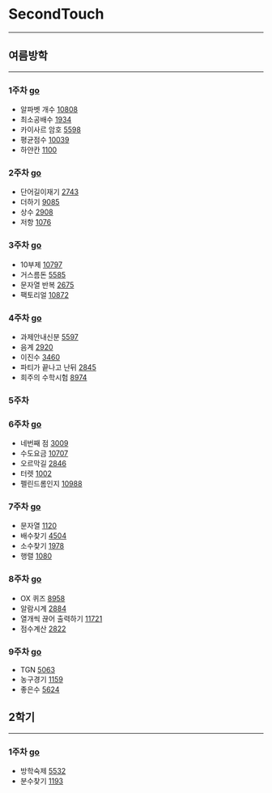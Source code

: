 # SecondTouch
---

## 여름방학

---

### 1주차 [go](https://github.com/sung96387/SecondTouch/tree/master/%EC%97%AC%EB%A6%84%EB%B0%A9%ED%95%99%201%EC%A3%BC%EC%B0%A8/%EC%97%AC%EB%A6%84%EB%B0%A9%ED%95%99%201%EC%A3%BC%EC%B0%A8)
+ 알파벳 개수 [10808](https://www.acmicpc.net/problem/10808)
+ 최소공배수 [1934](https://www.acmicpc.net/problem/1934)
+ 카이사르 암호 [5598](https://www.acmicpc.net/problem/5598)
+ 평균점수 [10039](https://www.acmicpc.net/problem/10039)
+ 하얀칸 [1100](https://www.acmicpc.net/problem/1100)

### 2주차 [go](https://github.com/sung96387/SecondTouch/tree/master/%EC%97%AC%EB%A6%84%EB%B0%A9%ED%95%99%202%EC%A3%BC%EC%B0%A8/%EC%97%AC%EB%A6%84%EB%B0%A9%ED%95%99%202%EC%A3%BC%EC%B0%A8)
+ 단어길이재기 [2743](https://www.acmicpc.net/problem/2743)
+ 더하기 [9085](https://www.acmicpc.net/problem/9085)
+ 상수 [2908](https://www.acmicpc.net/problem/2908)
+ 저항 [1076](https://www.acmicpc.net/problem/1076)
### 3주차 [go](https://github.com/sung96387/SecondTouch/tree/master/%EC%97%AC%EB%A6%84%EB%B0%A9%ED%95%99%203%EC%A3%BC%EC%B0%A8/%EC%97%AC%EB%A6%84%EB%B0%A9%ED%95%99%203%EC%A3%BC%EC%B0%A8)
+ 10부제 [10797](https://www.acmicpc.net/problem/10797)
+ 거스름돈 [5585](https://www.acmicpc.net/problem/5585)
+ 문자열 반복 [2675](https://www.acmicpc.net/problem/2675)
+ 팩토리얼 [10872](https://www.acmicpc.net/problem/10872)
### 4주차 [go](https://github.com/sung96387/SecondTouch/tree/master/%EC%97%AC%EB%A6%84%EB%B0%A9%ED%95%99%204%EC%A3%BC%EC%B0%A8/%EC%97%AC%EB%A6%84%EB%B0%A9%ED%95%99%204%EC%A3%BC%EC%B0%A8)
+ 과제안내신분 [5597](https://www.acmicpc.net/problem/5597)
+ 음계 [2920](https://www.acmicpc.net/problem/2920)
+ 이진수 [3460](https://www.acmicpc.net/problem/3460)
+ 파티가 끝나고 난뒤 [2845](https://www.acmicpc.net/problem/2845)
+ 희주의 수학시험 [8974](https://www.acmicpc.net/problem/8974)
### 5주차
### 6주차 [go](https://github.com/sung96387/SecondTouch/tree/master/%EC%97%AC%EB%A6%84%EB%B0%A9%ED%95%99%206%EC%A3%BC%EC%B0%A8/%EC%97%AC%EB%A6%84%EB%B0%A9%ED%95%99%206%EC%A3%BC%EC%B0%A8)
+ 네번째 점 [3009](https://www.acmicpc.net/problem/3009)
+ 수도요금 [10707](https://www.acmicpc.net/problem/10707)
+ 오르막길 [2846](https://www.acmicpc.net/problem/2846)
+ 터렛 [1002](https://www.acmicpc.net/problem/1002)
+ 펠린드롬인지 [10988](https://www.acmicpc.net/problem/10988)
### 7주차 [go](https://github.com/sung96387/SecondTouch/tree/master/%EC%97%AC%EB%A6%84%EB%B0%A9%ED%95%99%207%EC%A3%BC%EC%B0%A8/%EC%97%AC%EB%A6%84%EB%B0%A9%ED%95%99%207%EC%A3%BC%EC%B0%A8)
+ 문자열 [1120](https://www.acmicpc.net/problem/1120)
+ 배수찾기 [4504](https://www.acmicpc.net/problem/4504)
+ 소수찾기 [1978](https://www.acmicpc.net/problem/1978)
+ 행렬 [1080](https://www.acmicpc.net/problem/1080)
### 8주차 [go](https://github.com/sung96387/SecondTouch/tree/master/%EC%97%AC%EB%A6%84%EB%B0%A9%ED%95%99%208%EC%A3%BC%EC%B0%A8/%EC%97%AC%EB%A6%84%EB%B0%A9%ED%95%99%208%EC%A3%BC%EC%B0%A8)
+ OX 퀴즈 [8958](https://www.acmicpc.net/problem/8958)
+ 알람시계 [2884](https://www.acmicpc.net/problem/2884)
+ 열개씩 끊어 출력하기 [11721](https://www.acmicpc.net/problem/11721)
+ 점수계산 [2822](https://www.acmicpc.net/problem/2822)
### 9주차 [go](https://github.com/sung96387/SecondTouch/tree/master/%EC%97%AC%EB%A6%84%EB%B0%A9%ED%95%99%209%EC%A3%BC%EC%B0%A8/%EC%97%AC%EB%A6%84%EB%B0%A9%ED%95%99%209%EC%A3%BC%EC%B0%A8)
+ TGN [5063](https://www.acmicpc.net/problem/5063)
+ 농구경기 [1159](https://www.acmicpc.net/problem/1159)
+ 좋은수 [5624](https://www.acmicpc.net/problem/5624)
## 2학기

---

### 1주차 [go](https://github.com/sung96387/SecondTouch/tree/master/2%ED%95%99%EA%B8%B0%201%EC%A3%BC%EC%B0%A8/2%ED%95%99%EA%B8%B0%201%EC%A3%BC%EC%B0%A8)
+ 방학숙제 [5532](https://www.acmicpc.net/problem/5532)
+ 분수찾기 [1193](https://www.acmicpc.net/problem/1193)
